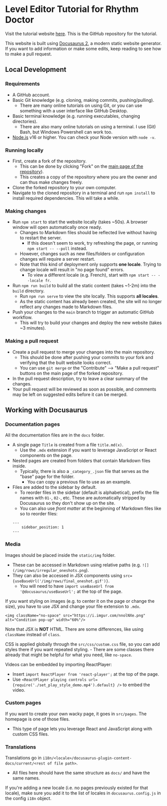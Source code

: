 # Level Editor Tutorial for Rhythm Doctor

Visit the tutorial website [here](https://rd-editor-docs.github.io/intro). This is the GitHub repository for the tutorial.

This website is built using [Docusaurus 2](https://docusaurus.io/), a modern static website generator. If you want to add information or make some edits, keep reading to see how to make a pull request.


## Local Development

### Requirements

- A GitHub account.
- Basic Git knowledge (e.g. cloning, making commits, pushing/pulling).
	- There are many online tutorials on using Git, or you can use something with a user interface like GitHub Desktop.
- Basic terminal knowledge (e.g. running executables, changing directories).
  - There are also many online tutorials on using a terminal. I use (Git) Bash, but Windows Powershell can work too.
- [Node.js](https://nodejs.org/en/download/) v16 or higher. You can check your Node version with `node -v`.

### Running locally

- First, create a fork of the repository.
	- This can be done by clicking "Fork" on the [main page of the repository](https://github.com/rd-editor-docs/rd-editor-docs.github.io)).
	- This creates a copy of the repository where you are the owner and can thus make changes freely.
- Clone the forked repository to your own computer.
- Navigate to the cloned repository in a terminal and run `npm install` to install required dependencies. This will take a while.

### Making changes

- Run `npm start` to start the website locally (takes ~50s). A browser window will open automatically once ready.
	- Changes to Markdown files should be reflected live without having to restart the server.
		- If this doesn't seem to work, try refreshing the page, or running `npm start -- --poll` instead.
	- However, changes such as new files/folders or configuration changes will require a server restart.
	- Note that this kind of deployment only supports **one locale**. Trying to change locale will result in "no page found" errors.
		- To view a different locale (e.g. French), start with `npm start -- --locale fr`.
- Run `npm run build` to build all the static content (takes ~1-2m) into the `build` directory.
	- Run `npm run serve` to view the site locally. This supports **all locales**.
	- As the static content has already been created, the site will no longer reflect any changes made to Markdown files.
- Push your changes to the `main` branch to trigger an automatic GitHub workflow.
	- This will try to build your changes and deploy the new website (takes ~3 minutes).

### Making a pull request

- Create a pull request to merge your changes into the main repository.
	- This should be done after pushing your commits to your fork and verifying that the built website looks correct.
	- You can use `git merge` or the "Contribute" --> "Make a pull request" buttons on the main page of the forked repository.
- In the pull request description, try to leave a clear summary of the changes.
- Your pull request will be reviewed as soon as possible, and comments may be left on suggested edits before it can be merged.


## Working with Docusaurus

### Documentation pages

All the documentation files are in the `docs` folder.
- A single page `Title` is created from a file `title.md(x)`.
	- Use the `.mdx` extension if you want to leverage JavaScript or React components on the page.
- Nested pages are created from folders that contain Markdown files inside.
	- Typically, there is also a `_category_.json` file that serves as the "base" page for the folder.
		- You can copy a previous file to use as an example.
- Files are added to the sidebar by default.
	- To reorder files in the sidebar (default is alphabetical), prefix the file names with `01-`, `02-`, etc. These are automatically stripped by Docusaurus so they don't show up on the site.
	- You can also use *front matter* at the beginning of Markdown files like so to reorder files:
	```
	---
		sidebar_position: 1
	---
	```

### Media
  
Images should be placed inside the `static/img` folder.
- These can be accessed in Markdown using relative paths (e.g. `![](/img/rows/irregular_oneshots.png`).
- They can also be accessed in JSX components using `src={useBaseUrl('/img/rows/final_oneshot.gif')}`.
  - You will need to have `import useBaseUrl from '@docusaurus/useBaseUrl';` at the top of the page.

If you want styling on images (e.g. to center it on the page or change the size), you have to use JSX and change your file extension to `.mdx`.
```
<img className="no-space" src="https://i.imgur.com/nnolNXe.png" alt="Condition pop-up" width="60%"/>
```
Note that JSX is **NOT** HTML. There are some differences, like using `className` instead of `class`.

CSS is applied globally through the `src/css/custom.css` file, so you can add styles there if you want repeated styling.
	- There are some classes there already that might be helpful for what you need, like `no-space`.

Videos can be embedded by importing ReactPlayer:
- Insert `import ReactPlayer from 'react-player';` at the top of the page.
- Use `<ReactPlayer playing controls url={require('./set_play_style_demo.mp4').default} />` to embed the video.

### Custom pages

If you want to create your own wacky page, it goes in `src/pages`. The homepage is one of those files.
- This type of page lets you leverage React and JavaScript along with custom CSS files.

### Translations

Translations go in `i18n/<locale>/docusaurus-plugin-content-docs/current/<rest of file path>`.
- All files here should have the same structure as `docs/` and have the same names.

If you're adding a new locale (i.e. no pages previously existed for that locale), make sure you add it to the list of locales in `docusaurus.config.js` in the config `i18n` object.
